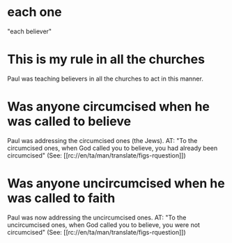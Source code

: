 # each one

"each believer"

# This is my rule in all the churches

Paul was teaching believers in all the churches to act in this manner.

# Was anyone circumcised when he was called to believe

Paul was addressing the circumcised ones (the Jews). AT: "To the circumcised ones, when God called you to believe, you had already been circumcised" (See: [[rc://en/ta/man/translate/figs-rquestion]])

# Was anyone uncircumcised when he was called to faith

Paul was now addressing the uncircumcised ones. AT: "To the uncircumcised ones, when God called you to believe, you were not circumcised" (See: [[rc://en/ta/man/translate/figs-rquestion]])